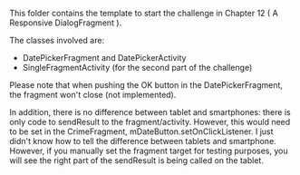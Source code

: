 This folder contains the template to start the challenge in Chapter 12 ( A Responsive DialogFragment ).


The classes involved are:
 - DatePickerFragment and DatePickerActivity
 - SingleFragmentActivity (for the second part of the challenge)

Please note that when pushing the OK button in the DatePickerFragment, the fragment won't close (not implemented).

In addition, there is no difference between tablet and smartphones: there is only code to sendResult to the fragment/activity. 
However, this would need to be set in the CrimeFragment, mDateButton.setOnClickListener. I just didn't know how to tell the difference between tablets and smartphone. However, if you manually set the fragment target for testing purposes, you will see the right part of the sendResult is being called on the tablet.
